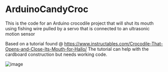 # ArduinoCandyCroc


This is the code for an Arduino crocodile project that will shut its mouth using fishing wire 
pulled by a servo that is connected to an ultrasonic motion sensor

Based on a tutorial found @ https://www.instructables.com/Crocodile-That-Opens-and-Close-Its-Mouth-for-Hallo/
The tutorial can help with the cardboard construction but needs working code.

![image](https://github.com/user-attachments/assets/c01ceb11-0f6d-4353-8cbb-c286fc6c0c04)

